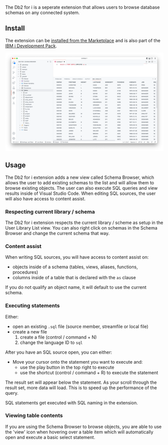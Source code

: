 The Db2 for i is a seperate extension that allows users to browse database schemas on any connected system.

## Install

The extension can be [installed from the Marketplace](https://marketplace.visualstudio.com/items?itemName=HalcyonTechLtd.vscode-db2i) and is also part of the [IBM i Development Pack](https://marketplace.visualstudio.com/items?itemName=HalcyonTechLtd.ibm-i-development-pack).

![](../../assets/db2i.png)

## Usage

The Db2 for i extension adds a new view called Schema Browser, which allows the user to add existing schemas to the list and will allow them to browse existing objects. The user can also execute SQL queries and view results inside of Visual Studio Code. When editing SQL sources, the user will also have access to content assist.

### Respecting current library / schema

The Db2 for i extension respects the current library / scheme as setup in the User Library List view. You can also right click on schemas in the Schema Browser and change the current schema that way.

### Content assist

When writing SQL sources, you will have access to content assist on:

* objects inside of a schema (tables, views, aliases, functions, procedures)
* columns inside of a table that is declared with the `as` clause

If you do not qualify an object name, it will default to use the current schema.

### Executing statements

Either:

* open an existing `.sql` file (source member, streamfile or local file)
* create a new file
    1. create a file (control / command + N)
    2. change the language ID to `sql`

After you have an SQL source open, you can either:

* Move your cursor onto the statement you want to execute and:
    * use the play button in the top right to execute
    * use the shortcut (control / command + R) to execute the statement

The result set will appear below the statement. As your scroll through the result set, more data will load. This is to speed up the performance of the query.

SQL statements get executed with SQL naming in the extension.

### Viewing table contents

If you are using the Schema Browser to browse objects, you are able to use the 'view' icon when hovering over a table item which will automatically open and execute a basic select statement.